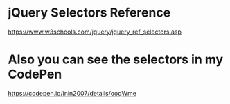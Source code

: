  # jQuery Selectors Reference
https://www.w3schools.com/jquery/jquery_ref_selectors.asp

 # Also you can see the selectors in my CodePen 
https://codepen.io/inin2007/details/ooqWme
